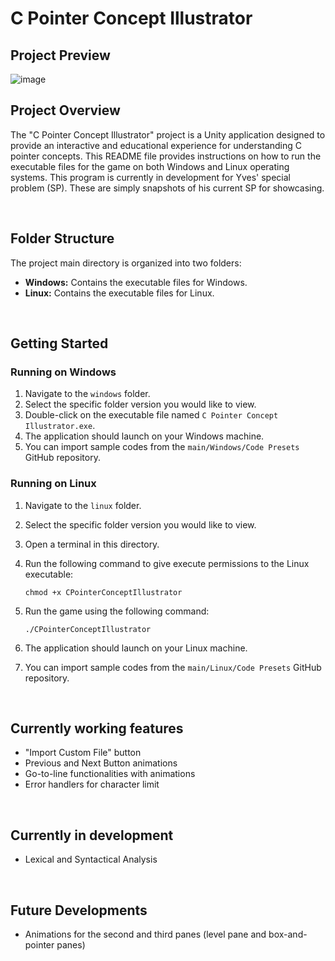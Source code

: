 # C Pointer Concept Illustrator

## Project Preview

![image](https://github.com/Yves242/Unity-Sample-Dumps/assets/70612985/7b0fff68-7db4-417b-a5d8-fabfdcfd0876)

## Project Overview

The "C Pointer Concept Illustrator" project is a Unity application designed to provide an interactive and educational experience for understanding C pointer concepts. This README file provides instructions on how to run the executable files for the game on both Windows and Linux operating systems. This program is currently in development for Yves' special problem (SP). These are simply snapshots of his current SP for showcasing. 


<br/>


## Folder Structure

The project main directory is organized into two folders:

- **Windows:** Contains the executable files for Windows.
- **Linux:** Contains the executable files for Linux.<br/>


<br/>


## Getting Started

### Running on Windows

1. Navigate to the `windows` folder. 
2. Select the specific folder version you would like to view.
3. Double-click on the executable file named `C Pointer Concept Illustrator.exe`.
4. The application should launch on your Windows machine.
5. You can import sample codes from the `main/Windows/Code Presets` GitHub repository.  

### Running on Linux

1. Navigate to the `linux` folder.
2. Select the specific folder version you would like to view.
3. Open a terminal in this directory.
4. Run the following command to give execute permissions to the Linux executable:

   ```
   chmod +x CPointerConceptIllustrator
   ```

5. Run the game using the following command:

   ```
   ./CPointerConceptIllustrator
   ```

6. The application should launch on your Linux machine.
7. You can import sample codes from the `main/Linux/Code Presets` GitHub repository.  


<br/>


## Currently working features

- "Import Custom File" button
- Previous and Next Button animations
- Go-to-line functionalities with animations
- Error handlers for character limit  


<br/>



## Currently in development

- Lexical and Syntactical Analysis  


<br/>



## Future Developments

- Animations for the second and third panes (level pane and box-and-pointer panes)  


<br/>

